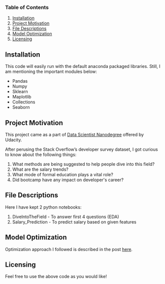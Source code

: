 ### Table of Contents

1. [Installation](#installation)
2. [Project Motivation](#motivation)
3. [File Descriptions](#files)
4. [Model Optimization](#optimization)
5. [Licensing](#licensing)


## Installation <a name="installation"></a>

This code will easily run with the default anaconda packaged libraries. Still, I am mentioning the important modules below:
- Pandas
- Numpy
- Sklearn
- Maplotlib
- Collections
- Seaborn

## Project Motivation<a name="motivation"></a>

This project came as a part of [Data Scientist Nanodegree](https://www.udacity.com/course/data-scientist-nanodegree--nd025) offered by Udacity.

After perusing the Stack Overflow’s developer survey dataset,  I got curious to know about the following things:
1. What methods are being suggested to help people dive into this field?
2. What are the salary trends?
3. What mode of formal education plays a vital role?
4. Did bootcamp have any impact on developer's career?

## File Descriptions <a name="files"></a>

Here I have kept 2 python notebooks:
1. DiveIntoTheField - To answer first 4 questions (EDA)
2. Salary_Prediction - To predict salary based on given features

## Model Optimization <a name="optimization"></a>

Optimization approach I followed is described in the post [here](https://goelprateek.medium.com/is-my-model-optimised-f1cf2fec8527).

## Licensing <a name="licensing"></a>

Feel free to use the above code as you would like! 